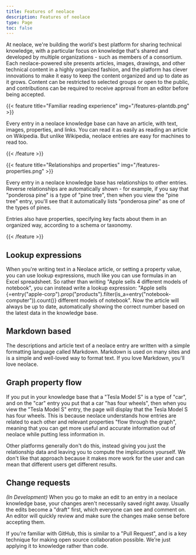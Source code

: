 ```yaml
---
title: Features of neolace
description: Features of neolace
type: Page
toc: false
---
```


At neolace, we're building the world's best platform for sharing technical knowledge, with a particular focus on knowledge that's shared and developed by multiple organizations - such as members of a consortium. Each neolace-powered site presents articles, images, drawings, and other technical content in a highly organized fashion, and the platform has clever innovations to make it easy to keep the content organized and up to date as it grows. Content can be restricted to selected groups or open to the public, and contributions can be required to receive approval from an editor before being accepted.

{{< feature title="Familiar reading experience" img="/features-plantdb.png" >}}
  <p>Every entry in a neolace knowledge base can have an article, with text, images, properties, and links. You can read it as easily as reading an article on Wikipedia. But unlike Wikipedia, neolace entries are easy for machines to read too.</p>
{{< /feature >}}

{{< feature title="Relationships and properties" img="/features-properties.png" >}}
  <p>Every entry in a neolace knowledge base has relationships to other entries. Reverse relationships are automatically shown - for example, if you say that "ponderosa pine" is a type of "pine tree", then when you view the "pine tree" entry, you'll see that it automatically lists "ponderosa pine" as one of the types of pines.</p>

  <p>Entries also have properties, specifying key facts about them in an organized way, according to a schema or taxonomy.</p>
{{< /feature >}}

## Lookup expressions

<p>When you're writing text in a Neolace article, or setting a property value, you can use lookup expressions, much like you can use formulas in an Excel spreadsheet. So rather than writing "Apple sells 4 different models of notebook", you can instead write a lookup expression: "Apple sells {=entry("apple-corp").prop("products").filter(is_a=entry("notebook-computer")).count()} different models of notebook". Now the article will always be up to date, automatically showing the correct number based on the latest data in the knowledge base.</p>

## Markdown based

The descriptions and article text of a neolace entry are written with a simple formatting language called Markdown. Markdown is used on many sites and is a simple and well-loved way to format text. If you love Markdown, you'll love neolace.

## Graph property flow

If you put in your knowledge base that a "Tesla Model S" is a type of "car", and on the "car" entry you put that a car "has four wheels", then when you view the "Tesla Model S" entry, the page will display that the Tesla Model S has four wheels. This is because neolace understands how entries are related to each other and relevant properties "flow through the graph", meaning that you can get more useful and accurate information out of neolace while putting less information in.

Other platforms generally don't do this, instead giving you just the relationship data and leaving you to compute the implications yourself. We don't like that approach because it makes more work for the user and can mean that different users get different results.

## Change requests

*(In Development)* When you go to make an edit to an entry in a neolace knowledge base, your changes aren't necessarily saved right away. Usually the edits become a "draft" first, which everyone can see and comment on. An editor will quickly review and make sure the changes make sense before accepting them.

If you're familiar with GitHub, this is similar to a "Pull Request", and is a key technique for making open source collaboration possible. We're just applying it to knowledge rather than code.
